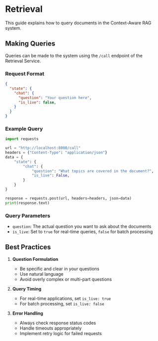 <!--
SPDX-FileCopyrightText: Copyright (c) 2025 NVIDIA CORPORATION & AFFILIATES. All rights reserved.
SPDX-License-Identifier: Apache-2.0
 *
Licensed under the Apache License, Version 2.0 (the "License");
you may not use this file except in compliance with the License.
You may obtain a copy of the License at
 *
http://www.apache.org/licenses/LICENSE-2.0
 *
Unless required by applicable law or agreed to in writing, software
distributed under the License is distributed on an "AS IS" BASIS,
WITHOUT WARRANTIES OR CONDITIONS OF ANY KIND, either express or implied.
See the License for the specific language governing permissions and
limitations under the License.
-->

# Retrieval

This guide explains how to query documents in the Context-Aware RAG system.

## Making Queries

Queries can be made to the system using the `/call` endpoint of the Retrieval Service.

### Request Format

```json
{
  "state": {
    "chat": {
      "question": "Your question here",
      "is_live": false,
    }
  }
}
```

### Example Query

```python
import requests

url = "http://localhost:8000/call"
headers = {"Content-Type": "application/json"}
data = {
    "state": {
        "chat": {
            "question": "What topics are covered in the document?",
            "is_live": False,
        }
    }
}

response = requests.post(url, headers=headers, json=data)
print(response.text)
```

### Query Parameters

- `question`: The actual question you want to ask about the documents
- `is_live`: Set to `true` for real-time queries, `false` for batch processing

## Best Practices

1. **Question Formulation**
   - Be specific and clear in your questions
   - Use natural language
   - Avoid overly complex or multi-part questions

2. **Query Timing**
   - For real-time applications, set `is_live: true`
   - For batch processing, set `is_live: false`

3. **Error Handling**
   - Always check response status codes
   - Handle timeouts appropriately
   - Implement retry logic for failed requests
